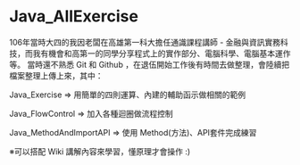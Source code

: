 
# Java_AllExercise

106年當時大四的我因老闆在高雄第一科大擔任通識課程講師 - 金融與資訊實務科技，而我有機會和高第一的同學分享程式上的實作部分、電腦科學、電腦基本運作等。
當時還不熟悉 Git 和 Github ，在退伍開始工作後有時間去做整理，會陸續把檔案整理上傳上來，其中：

Java_Exercise => 用簡單的四則運算、內建的輔助函示做相關的範例

Java_FlowControl => 加入各種迴圈做流程控制

Java_MethodAndImportAPI => 使用 Method(方法)、API套件完成練習

※可以搭配 Wiki 講解內容來學習，懂原理才會操作 :)